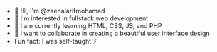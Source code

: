- 👋 Hi, I'm @zaenalarifmohamad
- 👀 I'm interested in fullstack web development
- 🌱 I am currently learning HTML, CSS, JS, and PHP
- 💞️ I want to collaborate in creating a beautiful user interface design
- Fun fact: I was self-taught ⚡
<!--- zaenalarifmohamad/zaenalarifmohamad is a ✨ dedicated ✨ repository because 'README.md' (this file) appears in your GitHub profile. You can click the Preview link to see the changes.
